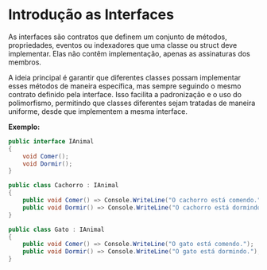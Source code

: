 # Introdução as Interfaces

As interfaces são contratos que definem um conjunto de métodos, propriedades, eventos ou indexadores que uma classe ou struct deve implementar. Elas não contêm implementação, apenas as assinaturas dos membros.

A ideia principal é garantir que diferentes classes possam implementar esses métodos de maneira específica, mas sempre seguindo o mesmo contrato definido pela interface. Isso facilita a padronização e o uso do polimorfismo, permitindo que classes diferentes sejam tratadas de maneira uniforme, desde que implementem a mesma interface.


**Exemplo:**

```csharp
public interface IAnimal
{
    void Comer();
    void Dormir();
}

public class Cachorro : IAnimal
{
    public void Comer() => Console.WriteLine("O cachorro está comendo.");
    public void Dormir() => Console.WriteLine("O cachorro está dormindo.");
}

public class Gato : IAnimal
{
    public void Comer() => Console.WriteLine("O gato está comendo.");
    public void Dormir() => Console.WriteLine("O gato está dormindo.");
}

```